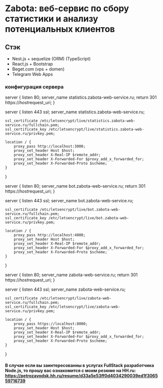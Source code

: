 # Zabota: веб-сервис по сбору статистики и анализу потенциальных клиентов 

## Стэк
- Nest.js + sequelize (ORM) (TypeScript)
- React.js + Bootstrap
- Beget.com (vps + domen)
- Telegram Web Apps

### конфигурация сервера
server {
    listen 80;
    server_name statistics.zabota-web-service.ru;
    return 301 https://$host$request_uri;
}

server {
    listen 443 ssl;
    server_name statistics.zabota-web-service.ru;

    ssl_certificate /etc/letsencrypt/live/statistics.zabota-web-service.ru/fullchain.pem;
    ssl_certificate_key /etc/letsencrypt/live/statistics.zabota-web-service.ru/privkey.pem;

    location / {
        proxy_pass http://localhost:3000;
        proxy_set_header Host $host;
        proxy_set_header X-Real-IP $remote_addr;
        proxy_set_header X-Forwarded-For $proxy_add_x_forwarded_for;
        proxy_set_header X-Forwarded-Proto $scheme;
    }
}

server {
    listen 80;
    server_name bot.zabota-web-service.ru;
    return 301 https://$host$request_uri;
}

server {
    listen 443 ssl;
    server_name bot.zabota-web-service.ru;

    ssl_certificate /etc/letsencrypt/live/bot.zabota-web-service.ru/fullchain.pem;
    ssl_certificate_key /etc/letsencrypt/live/bot.zabota-web-service.ru/privkey.pem;

    location / {
        proxy_pass http://localhost:4000;
        proxy_set_header Host $host;
        proxy_set_header X-Real-IP $remote_addr;
        proxy_set_header X-Forwarded-For $proxy_add_x_forwarded_for;
        proxy_set_header X-Forwarded-Proto $scheme;
    }
}


server {
    listen 80;
    server_name zabota-web-service.ru;
    return 301 https://$host$request_uri;
}

server {
    listen 443 ssl;
    server_name zabota-web-service.ru;

    ssl_certificate /etc/letsencrypt/live/zabota-web-service.ru/fullchain.pem;
    ssl_certificate_key /etc/letsencrypt/live/zabota-web-service.ru/privkey.pem;

    location / {
        proxy_pass https://localhost:8000;
        proxy_set_header Host $host;
        proxy_set_header X-Real-IP $remote_addr;
        proxy_set_header X-Forwarded-For $proxy_add_x_forwarded_for;
        proxy_set_header X-Forwarded-Proto $scheme;
    }
}

#### В случае если вы заинтересованны в услугах FullStack разработчика Node.js, то прошу вас ознакомится с моим резюме на HH.ru: https://petrozavodsk.hh.ru/resume/d33a5e53ff0d4034290039ed1f306559716739
